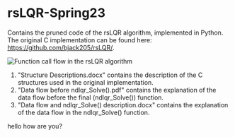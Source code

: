 # rsLQR-Spring23

Contains the pruned code of the rsLQR algorithm, implemented in Python. The original C implementation can be found here: https://github.com/bjack205/rsLQR/.

![Function call flow in the rsLQR algorithm](https://github.com/A2R-Lab/rsLQR-Spring23/blob/main/function_call_flow.png)

1. "Structure Descriptions.docx" contains the description of the C structures used in the original implementation.
2. "Data flow before ndlqr_Solve().pdf" contains the explanation of the data flow before the final (ndlqr_Solve()) function.
3. "Data flow and ndlqr_Solve() description.docx" contains the explanation of the data flow in the ndlqr_Solve() function.

hello how are you?
